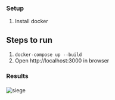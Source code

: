 ### Setup

1. Install docker

## Steps to run

1. `docker-compose up --build` 
2. Open http://localhost:3000 in browser

### Results

####


![siege](screenshot/siege.png)

